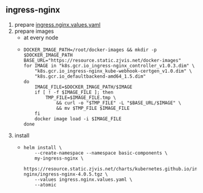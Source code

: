 ## ingress-nginx

1. prepare [ingress.nginx.values.yaml](resource/ingress.nginx.values.yaml.md)
2. prepare images
    * at every node
    * ```shell
      DOCKER_IMAGE_PATH=/root/docker-images && mkdir -p $DOCKER_IMAGE_PATH
      BASE_URL="https://resource.static.zjvis.net/docker-images"
      for IMAGE in "k8s.gcr.io_ingress-nginx_controller_v1.0.3.dim" \
          "k8s.gcr.io_ingress-nginx_kube-webhook-certgen_v1.0.dim" \
          "k8s.gcr.io_defaultbackend-amd64_1.5.dim"
      do
          IMAGE_FILE=$DOCKER_IMAGE_PATH/$IMAGE
          if [ ! -f $IMAGE_FILE ]; then
              TMP_FILE=$IMAGE_FILE.tmp \
                  && curl -o "$TMP_FILE" -L "$BASE_URL/$IMAGE" \
                  && mv $TMP_FILE $IMAGE_FILE
          fi
          docker image load -i $IMAGE_FILE
      done
      ```
3. install
    * ```shell
      helm install \
          --create-namespace --namespace basic-components \
          my-ingress-nginx \
          https://resource.static.zjvis.net/charts/kubernetes.github.io/ingress-nginx/ingress-nginx-4.0.5.tgz \
          --values ingress.nginx.values.yaml \
          --atomic
      ```